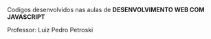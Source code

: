 Codigos desenvolvidos nas aulas de <b>DESENVOLVIMENTO WEB COM JAVASCRIPT</b>

Professor: Luiz Pedro Petroski
